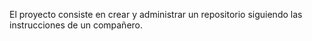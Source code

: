 El proyecto consiste en crear y administrar un repositorio siguiendo las instrucciones de un compañero.
